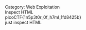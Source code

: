 Category: Web Exploitation<br>
Inspect HTML<br>
picoCTF{1n5p3t0r_0f_h7ml_1fd8425b}<br>
just inspect HTML 

